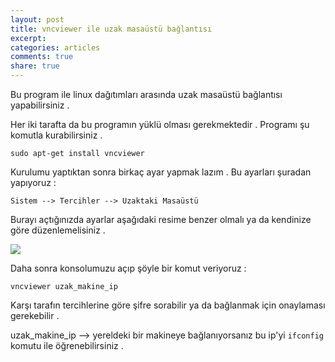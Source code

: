 ```yaml
---
layout: post
title: vncviewer ile uzak masaüstü bağlantısı
excerpt:
categories: articles
comments: true
share: true
---
```


Bu program ile linux dağıtımları arasında uzak masaüstü bağlantısı yapabilirsiniz .

Her iki tarafta da bu programın yüklü olması gerekmektedir . Programı şu komutla kurabilirsiniz .

`sudo apt-get install vncviewer`

Kurulumu yaptıktan sonra birkaç ayar yapmak lazım . Bu ayarları şuradan yapıyoruz :

`Sistem --> Tercihler --> Uzaktaki Masaüstü `

Burayı açtığınızda ayarlar aşağıdaki resime benzer olmalı ya da kendinize göre düzenlemelisiniz .

<img src="http://i34.tinypic.com/2yopk5v.png" />

Daha sonra konsolumuzu açıp şöyle bir komut veriyoruz :

`vncviewer uzak_makine_ip`

Karşı tarafın tercihlerine göre şifre sorabilir ya da bağlanmak için onaylaması gerekebilir .

uzak_makine_ip --> yereldeki bir makineye bağlanıyorsanız bu ip'yi `ifconfig` komutu ile öğrenebilirsiniz .

